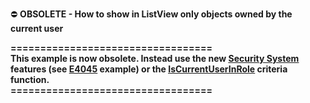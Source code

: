 ⛔ <b>OBSOLETE - How to show in ListView only objects owned by the current user<b>


<p><strong>==================================<br />This example is now obsolete. </strong><strong>Instead u</strong><strong>se the </strong><strong>new </strong><a href="http://documentation.devexpress.com/#Xaf/CustomDocument3361"><strong><u>Security System</u></strong></a><strong> feature</strong><strong>s</strong><strong> (</strong><strong>see </strong><a href="https://www.devexpress.com/Support/Center/p/E4045">E4045</a><strong> example</strong><strong>)</strong> <strong>or the </strong><a href="http://documentation.devexpress.com/#Xaf/CustomDocument3307"><strong><u>IsCurrentUserInRole</u></strong></a><strong> criteria function</strong><strong>.</strong><strong><br />==================================</strong>
